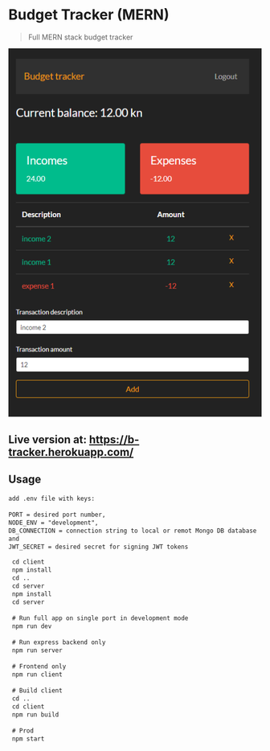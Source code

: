 # Budget Tracker (MERN)

> Full MERN stack budget tracker

![Preview](./screenshoot.png)

## Live version at: https://b-tracker.herokuapp.com/

## Usage

```
add .env file with keys:

PORT = desired port number,
NODE_ENV = "development", 
DB_CONNECTION = connection string to local or remot Mongo DB database and 
JWT_SECRET = desired secret for signing JWT tokens
```

```
 cd client
 npm install
 cd ..
 cd server
 npm install
 cd server
 
 # Run full app on single port in development mode
 npm run dev
 
 # Run express backend only
 npm run server
 
 # Frontend only
 npm run client
 
 # Build client
 cd ..
 cd client
 npm run build
 
 # Prod
 npm start
```
